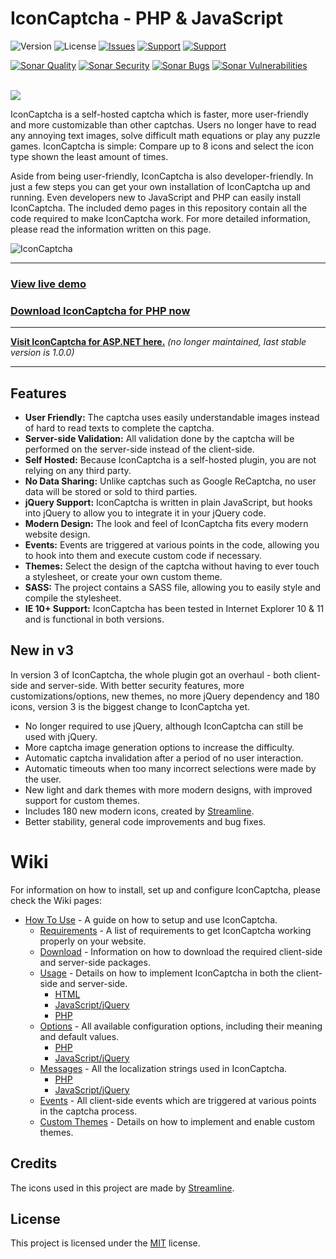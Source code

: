 # IconCaptcha - PHP & JavaScript

![Version](https://img.shields.io/badge/Version-3.1.2-orange.svg?style=flat-square)
![License](https://img.shields.io/badge/License-MIT-blue.svg?style=flat-square)
[![Issues](https://img.shields.io/github/issues/fabianwennink/IconCaptcha-Plugin-jQuery-PHP?style=flat-square)](https://github.com/fabianwennink/IconCaptcha-Plugin-jQuery-PHP/issues)
[![Support](https://img.shields.io/badge/Support-PayPal-yellow.svg?style=flat-square)](https://paypal.me/nlgamevideosnl)
[![Support](https://img.shields.io/badge/Support-Buy_Me_A_Coffee-yellow.svg?style=flat-square)](https://www.buymeacoffee.com/fabianwennink)

[![Sonar Quality](https://img.shields.io/sonar/alert_status/fabianwennink_IconCaptcha-Plugin-jQuery-PHP?server=https%3A%2F%2Fsonarcloud.io&style=flat-square&logo=sonarcloud)](https://sonarcloud.io/dashboard?id=fabianwennink_IconCaptcha-Plugin-jQuery-PHP)
[![Sonar Security](https://img.shields.io/sonar/security_rating/fabianwennink_IconCaptcha-Plugin-jQuery-PHP?server=https%3A%2F%2Fsonarcloud.io&style=flat-square&logo=sonarcloud&color=%234c1)](https://sonarcloud.io/dashboard?id=fabianwennink_IconCaptcha-Plugin-jQuery-PHP)
[![Sonar Bugs](https://img.shields.io/sonar/bugs/fabianwennink_IconCaptcha-Plugin-jQuery-PHP?server=https%3A%2F%2Fsonarcloud.io&style=flat-square&logo=sonarcloud)](https://sonarcloud.io/dashboard?id=fabianwennink_IconCaptcha-Plugin-jQuery-PHP)
[![Sonar Vulnerabilities](https://img.shields.io/sonar/vulnerabilities/fabianwennink_IconCaptcha-Plugin-jQuery-PHP?server=https%3A%2F%2Fsonarcloud.io&style=flat-square&logo=sonarcloud)](https://sonarcloud.io/dashboard?id=fabianwennink_IconCaptcha-Plugin-jQuery-PHP)

<br><img src="http://i.imgur.com/RMUALSz.png" />

IconCaptcha is a self-hosted captcha which is faster, more user-friendly and more customizable than other captchas. Users no longer have to read any annoying 
text images, solve difficult math equations or play any puzzle games. IconCaptcha is simple: Compare up to 8 icons and select the icon type shown the least amount of times.

Aside from being user-friendly, IconCaptcha is also developer-friendly. In just a few steps you can get your own installation of IconCaptcha up and running. 
Even developers new to JavaScript and PHP can easily install IconCaptcha. The included demo pages in this repository contain all the code required to make IconCaptcha work. 
For more detailed information, please read the information written on this page.

<img src="https://i.imgur.com/9RGFZSC.png" title="IconCaptcha" alt="IconCaptcha" />

___
### <a href="https://www.fabianwennink.nl/projects/IconCaptcha/v2/">View live demo</a>
### <a href="https://github.com/fabianwennink/jQuery-Icon-Captcha-Plugin/releases">Download IconCaptcha for PHP now</a>
___

**<a href="https://github.com/fabianwennink/IconCaptcha-Plugin-ASP.NET">Visit IconCaptcha for ASP.NET here.</a>** _(no longer maintained, last stable version is 1.0.0)_
___

## Features
* __User Friendly:__ The captcha uses easily understandable images instead of hard to read texts to complete the captcha.
* __Server-side Validation:__ All validation done by the captcha will be performed on the server-side instead of the client-side.
* __Self Hosted:__ Because IconCaptcha is a self-hosted plugin, you are not relying on any third party.
* __No Data Sharing:__ Unlike captchas such as Google ReCaptcha, no user data will be stored or sold to third parties.
* __jQuery Support:__ IconCaptcha is written in plain JavaScript, but hooks into jQuery to allow you to integrate it in your jQuery code.
* __Modern Design:__ The look and feel of IconCaptcha fits every modern website design.
* __Events:__ Events are triggered at various points in the code, allowing you to hook into them and execute custom code if necessary.
* __Themes:__ Select the design of the captcha without having to ever touch a stylesheet, or create your own custom theme.
* __SASS:__ The project contains a SASS file, allowing you to easily style and compile the stylesheet.
* __IE 10+ Support:__ IconCaptcha has been tested in Internet Explorer 10 & 11 and is functional in both versions.

## New in v3
In version 3 of IconCaptcha, the whole plugin got an overhaul - both client-side and server-side. With better security features, more customizations/options, new 
themes, no more jQuery dependency and 180 icons, version 3 is the biggest change to IconCaptcha yet.

* No longer required to use jQuery, although IconCaptcha can still be used with jQuery.
* More captcha image generation options to increase the difficulty.
* Automatic captcha invalidation after a period of no user interaction.
* Automatic timeouts when too many incorrect selections were made by the user.
* New light and dark themes with more modern designs, with improved support for custom themes.
* Includes 180 new modern icons, created by <a href="https://streamlinehq.com" target="_blank" rel="nofollow">Streamline</a>.
* Better stability, general code improvements and bug fixes.

# Wiki
For information on how to install, set up and configure IconCaptcha, please check the Wiki pages:

* [How To Use](https://github.com/fabianwennink/IconCaptcha-Plugin-jQuery-PHP/wiki/How-To-Use) - A guide on how to setup and use IconCaptcha.
    * [Requirements](https://github.com/fabianwennink/IconCaptcha-Plugin-jQuery-PHP/wiki/How-To-Use#requirements) - A list of requirements to get IconCaptcha working properly on your website.
    * [Download](https://github.com/fabianwennink/IconCaptcha-Plugin-jQuery-PHP/wiki/How-To-Use#download) - Information on how to download the required client-side and server-side packages.
    * [Usage](https://github.com/fabianwennink/IconCaptcha-Plugin-jQuery-PHP/wiki/How-To-Use#usage) - Details on how to implement IconCaptcha in both the client-side and server-side.
        * [HTML](https://github.com/fabianwennink/IconCaptcha-Plugin-jQuery-PHP/wiki/How-To-Use#html)
        * [JavaScript/jQuery](https://github.com/fabianwennink/IconCaptcha-Plugin-jQuery-PHP/wiki/How-To-Use#javascript--jquery)
        * [PHP](https://github.com/fabianwennink/IconCaptcha-Plugin-jQuery-PHP/wiki/How-To-Use#php)
    * [Options](https://github.com/fabianwennink/IconCaptcha-Plugin-jQuery-PHP/wiki/How-To-Use#options) - All available configuration options, including their meaning and default values.
        * [PHP](https://github.com/fabianwennink/IconCaptcha-Plugin-jQuery-PHP/wiki/How-To-Use#php-1)
        * [JavaScript/jQuery](https://github.com/fabianwennink/IconCaptcha-Plugin-jQuery-PHP/wiki/How-To-Use#javascript--jquery-1)
    * [Messages](https://github.com/fabianwennink/IconCaptcha-Plugin-jQuery-PHP/wiki/How-To-Use#messages) - All the localization strings used in IconCaptcha.
        * [PHP](https://github.com/fabianwennink/IconCaptcha-Plugin-jQuery-PHP/wiki/How-To-Use#php-2)
        * [JavaScript/jQuery](https://github.com/fabianwennink/IconCaptcha-Plugin-jQuery-PHP/wiki/How-To-Use#javascript--jquery-2)
    * [Events](https://github.com/fabianwennink/IconCaptcha-Plugin-jQuery-PHP/wiki/How-To-Use#events) - All client-side events which are triggered at various points in the captcha process.
    * [Custom Themes](https://github.com/fabianwennink/IconCaptcha-Plugin-jQuery-PHP/wiki/How-To-Use#custom-themes) - Details on how to implement and enable custom themes.

## Credits
The icons used in this project are made by <a href="https://streamlinehq.com" target="_blank" rel="nofollow">Streamline</a>.

## License
This project is licensed under the <a href="https://github.com/fabianwennink/jQuery-Icon-Captcha-Plugin/blob/master/LICENSE">MIT</a> license.
